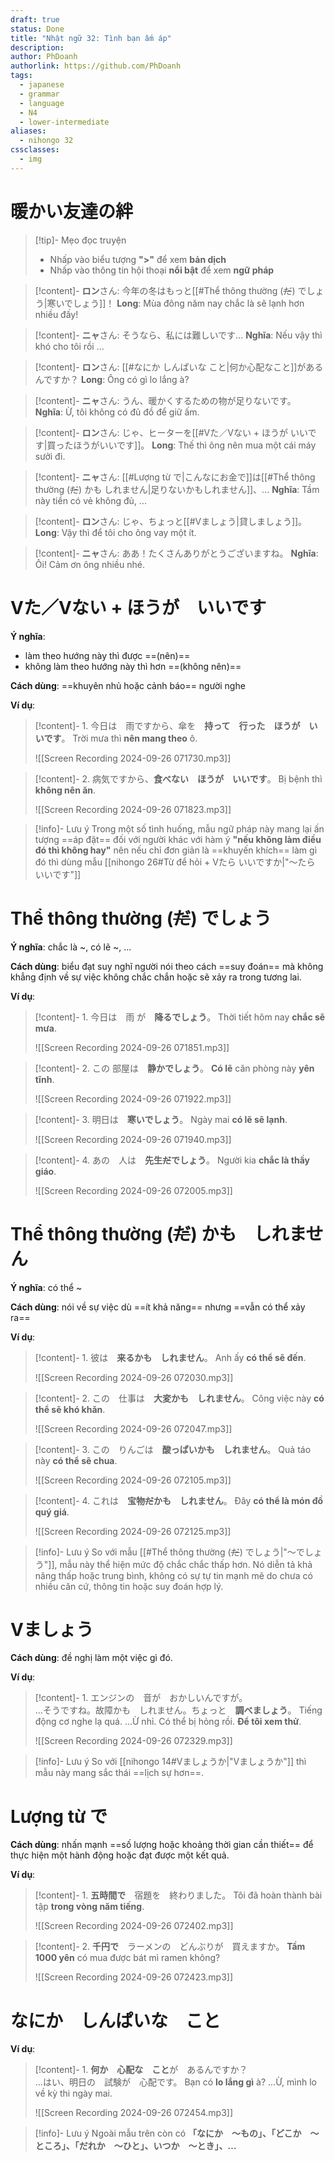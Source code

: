 ```yaml
---
draft: true
status: Done
title: "Nhật ngữ 32: Tình bạn ấm áp"
description:
author: PhDoanh
authorlink: https://github.com/PhDoanh
tags:
  - japanese
  - grammar
  - language
  - N4
  - lower-intermediate
aliases:
  - nihongo 32
cssclasses:
  - img
---
```

# 暖かい友達の絆
> [!tip]- Mẹo đọc truyện
> - Nhấp vào biểu tượng **">"** để xem **bản dịch**
> - Nhấp vào thông tin hội thoại **nổi bật** để xem **ngữ pháp**

> [!content]- **ロン**さん: 今年の冬はもっと[[#Thể thông thường (~~だ~~) でしょう|寒いでしょう]]！
> **Long**: Mùa đông năm nay chắc là sẽ lạnh hơn nhiều đấy!

> [!content]- **ニャ**さん: そうなら、私には難しいです… 
> **Nghĩa**: Nếu vậy thì khó cho tôi rồi ...

> [!content]- **ロン**さん: [[#なにか しんぱいな こと|何か心配なこと]]があるんですか？
> **Long**: Ông có gì lo lắng à?

> [!content]- **ニャ**さん: うん、暖かくするための物が足りないです。
> **Nghĩa**: Ừ, tôi không có đủ đồ để giữ ấm.

> [!content]- **ロン**さん: じゃ、ヒーターを[[#Vた／Vない + ほうが いいです|買ったほうがいいです]]。
> **Long**: Thế thì ông nên mua một cái máy sưởi đi.

> [!content]- **ニャ**さん: [[#Lượng từ で|こんなにお金で]]は[[#Thể thông thường (~~だ~~) かも しれません|足りないかもしれません]]、...
> **Nghĩa**: Tầm này tiền có vẻ không đủ, ...

> [!content]- **ロン**さん: じゃ、ちょっと[[#Vましょう|貸しましょう]]。
> **Long**: Vậy thì để tôi cho ông vay một ít.

> [!content]- **ニャ**さん: ああ！たくさんありがとうございますね。
> **Nghĩa**: Ôi! Cảm ơn ông nhiều nhé.

# Vた／Vない + ほうが　いいです
**Ý nghĩa**:
- làm theo hướng này thì được ==(nên)==
- không làm theo hướng này thì hơn ==(không nên)==

**Cách dùng**: ==khuyên nhủ hoặc cảnh báo== người nghe

**Ví dụ**:
> [!content]- 1\. 今日は　雨ですから、傘を　**持って　行った　ほうが　いいです**。
> Trời mưa thì **nên mang theo** ô.
> 
> ![[Screen Recording 2024-09-26 071730.mp3]]

> [!content]- 2\. 病気ですから、**食べない　ほうが　いいです**。
> Bị bệnh thì **không nên ăn**.
> 
> ![[Screen Recording 2024-09-26 071823.mp3]]

> [!info]- Lưu ý
> Trong một số tình huống, mẫu ngữ pháp này mang lại ấn tượng ==áp đặt== đối với người khác với hàm ý **"nếu không làm điều đó thì không hay"** nên nếu chỉ đơn giản là ==khuyến khích== làm gì đó thì dùng mẫu [[nihongo 26#Từ để hỏi + Vたら いいですか|"～たら　いいです"]]

# Thể thông thường (~~だ~~) でしょう
**Ý nghĩa**: chắc là ~, có lẽ ~, ...

**Cách dùng**: biểu đạt suy nghĩ người nói theo cách ==suy đoán== mà không khẳng định về sự việc không chắc chắn hoặc sẽ xảy ra trong tương lai. 

**Ví dụ**:
> [!content]- 1\. 今日は　雨 が　**降るでしょう**。
> Thời tiết hôm nay **chắc sẽ mưa**.
> 
> ![[Screen Recording 2024-09-26 071851.mp3]]

> [!content]- 2\. この 部屋は　**静かでしょう**。
> **Có lẽ** căn phòng này **yên tĩnh**.
> 
> ![[Screen Recording 2024-09-26 071922.mp3]]

> [!content]- 3\. 明日は　**寒いでしょう**。
> Ngày mai **có lẽ sẽ lạnh**.
> 
> ![[Screen Recording 2024-09-26 071940.mp3]]

> [!content]- 4\. あの　人は　**先生~~だ~~でしょう**。
> Người kia **chắc là thầy giáo**.
> 
> ![[Screen Recording 2024-09-26 072005.mp3]]

# Thể thông thường (~~だ~~) かも　しれません
**Ý nghĩa**: có thể ~

**Cách dùng**: nói về sự việc dù ==ít khả năng== nhưng ==vẫn có thể xảy ra==

**Ví dụ**:
> [!content]- 1\. 彼は　**来るかも　しれません**。
> Anh ấy **có thể sẽ đến**.
> 
> ![[Screen Recording 2024-09-26 072030.mp3]]

> [!content]- 2\. この　仕事は　**大変かも　しれません**。
> Công việc này **có thể sẽ khó khăn**.
> 
> ![[Screen Recording 2024-09-26 072047.mp3]]

> [!content]- 3\. この　りんごは　**酸っぱいかも　しれません**。
> Quả táo này **có thể sẽ chua**.
> 
> ![[Screen Recording 2024-09-26 072105.mp3]]

> [!content]- 4\. これは　**宝物~~だ~~かも　しれません**。
> Đây **có thể là món đồ quý giá**.
> 
> ![[Screen Recording 2024-09-26 072125.mp3]]

> [!info]- Lưu ý
> So với mẫu [[#Thể thông thường (~~だ~~) でしょう|"～でしょう"]], mẫu này thể hiện mức độ chắc chắc thấp hơn. Nó diễn tả khả năng thấp hoặc trung bình, không có sự tự tin mạnh mẽ do chưa có nhiều căn cứ, thông tin hoặc suy đoán hợp lý.

# Vましょう
**Cách dùng**: đề nghị làm một việc gì đó.

**Ví dụ**:
> [!content]- 1\. エンジンの　音が　おかしいんですが。<br>…そうですね。故障かも　しれません。ちょっと　**調べましょう**。
> Tiếng động cơ nghe lạ quá.
> ...Ừ nhỉ. Có thể bị hỏng rồi. **Để tôi xem thử**.
> 
> ![[Screen Recording 2024-09-26 072329.mp3]]

> [!info]- Lưu ý
> So với [[nihongo 14#Vましょうか|"Vましょうか"]] thì mẫu này mang sắc thái ==lịch sự hơn==.

# Lượng từ で
**Cách dùng**: nhấn mạnh ==số lượng hoặc khoảng thời gian cần thiết== để thực hiện một hành động hoặc đạt được một kết quả.

**Ví dụ**:
> [!content]- 1\. **五時間で**　宿題を　終わりました。
> Tôi đã hoàn thành bài tập **trong vòng năm tiếng**.
> 
> ![[Screen Recording 2024-09-26 072402.mp3]]

> [!content]- 2\. **千円で**　ラーメンの　どんぶりが　買えますか。
> **Tầm 1000 yên** có mua được bát mì ramen không?
> 
> ![[Screen Recording 2024-09-26 072423.mp3]]

# なにか　しんぱいな　こと
**Ví dụ**:
> [!content]- 1\. **何か　心配な　こと**が　あるんですか？<br>…はい、明日の　試験が　心配です。
> Bạn có **lo lắng gì** à?
> ...Ừ, mình lo về kỳ thi ngày mai.
> 
> ![[Screen Recording 2024-09-26 072454.mp3]]

> [!info]- Lưu ý
> Ngoài mẫu trên còn có **「なにか　～もの」、「どこか　～ところ」、「だれか　～ひと」、いつか　～とき」、…**






